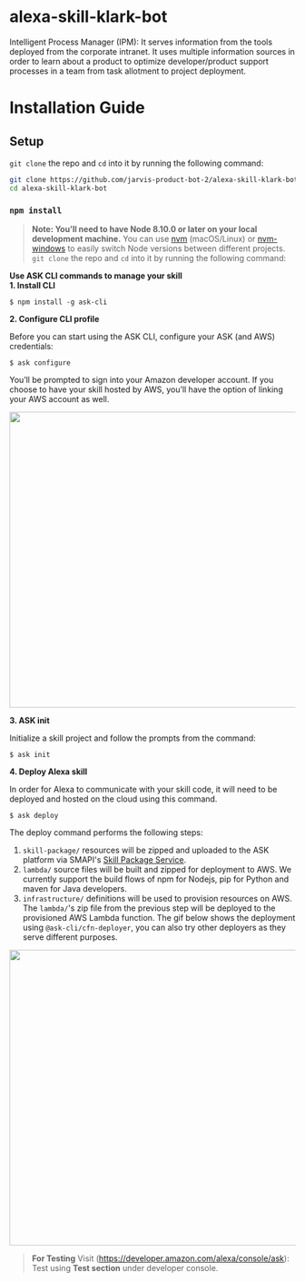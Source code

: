 # alexa-skill-klark-bot
Intelligent Process Manager (IPM): It serves information from the tools deployed from the corporate intranet. It uses multiple information sources in order to learn about a product to optimize developer/product support processes in a team from task allotment to project deployment.

# Installation Guide

## Setup
`git clone` the repo and `cd` into it by running the following command:
```bash
git clone https://github.com/jarvis-product-bot-2/alexa-skill-klark-bot
cd alexa-skill-klark-bot
```
### `npm install`

> **Note: You’ll need to have Node 8.10.0 or later on your local development machine.** You can use [nvm](https://github.com/creationix/nvm#installation) (macOS/Linux) or [nvm-windows](https://github.com/coreybutler/nvm-windows#node-version-manager-nvm-for-windows) to easily switch Node versions between different projects.
`git clone` the repo and `cd` into it by running the following command:


**Use ASK CLI commands to manage your skill**   
**1. Install CLI**

```
$ npm install -g ask-cli
```


**2. Configure CLI profile**

Before you can start using the ASK CLI, configure your ASK (and AWS) credentials:

```
$ ask configure
```

You’ll be prompted to sign into your Amazon developer account. If you choose to have your skill hosted by AWS, you’ll have the option of linking your AWS account as well.

<p align="center">
  <img align="center" src="https://ask-cli-static-content.s3-us-west-2.amazonaws.com/document-assets/v2-ask-cli-configure.gif" height="520" />
</p>


**3. ASK init**

Initialize a skill project and follow the prompts from the command:

```
$ ask init
```

**4. Deploy Alexa skill**

In order for Alexa to communicate with your skill code, it will need to be deployed and hosted on the cloud using this command.

```
$ ask deploy
```

The deploy command performs the following steps:

1. `skill-package/` resources will be zipped and uploaded to the ASK platform via SMAPI's [Skill Package Service](https://developer.amazon.com/docs/smapi/skill-package-api-reference.html).
2. `lambda/` source files will be built and zipped for deployment to AWS. We currently support the build flows of npm for Nodejs, pip for Python and maven for Java developers.
3. `infrastructure/` definitions will be used to provision resources on AWS. The `lambda/`'s zip file from the previous step will be deployed to the provisioned AWS Lambda function. The gif below shows the deployment using `@ask-cli/cfn-deployer`, you can also try other deployers as they serve different purposes.

<p align="center">
  <img align="center" src="https://ask-cli-static-content.s3-us-west-2.amazonaws.com/document-assets/v2-ask-cli-deploy.gif" height="520" />
</p>


> **For Testing** Visit (https://developer.amazon.com/alexa/console/ask):   
Test using **Test section** under developer console.
